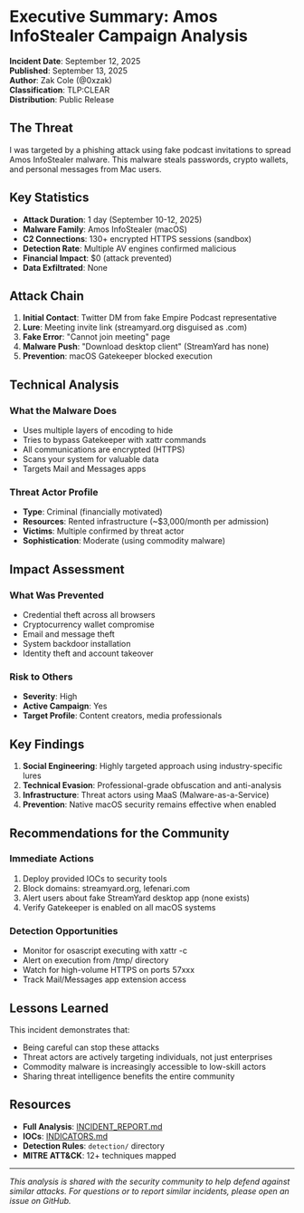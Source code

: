 # Executive Summary: Amos InfoStealer Campaign Analysis

**Incident Date**: September 12, 2025  
**Published**: September 13, 2025  
**Author**: Zak Cole (@0xzak)  
**Classification**: TLP:CLEAR  
**Distribution**: Public Release

## The Threat

I was targeted by a phishing attack using fake podcast invitations to spread Amos InfoStealer malware. This malware steals passwords, crypto wallets, and personal messages from Mac users.

## Key Statistics

- **Attack Duration**: 1 day (September 10-12, 2025)
- **Malware Family**: Amos InfoStealer (macOS)
- **C2 Connections**: 130+ encrypted HTTPS sessions (sandbox)
- **Detection Rate**: Multiple AV engines confirmed malicious
- **Financial Impact**: $0 (attack prevented)
- **Data Exfiltrated**: None 

## Attack Chain

1. **Initial Contact**: Twitter DM from fake Empire Podcast representative
2. **Lure**: Meeting invite link (streamyard.org disguised as .com)
3. **Fake Error**: "Cannot join meeting" page
4. **Malware Push**: "Download desktop client" (StreamYard has none)
5. **Prevention**: macOS Gatekeeper blocked execution

## Technical Analysis

### What the Malware Does
- Uses multiple layers of encoding to hide
- Tries to bypass Gatekeeper with xattr commands
- All communications are encrypted (HTTPS)
- Scans your system for valuable data
- Targets Mail and Messages apps

### Threat Actor Profile
- **Type**: Criminal (financially motivated)
- **Resources**: Rented infrastructure (~$3,000/month per admission)
- **Victims**: Multiple confirmed by threat actor
- **Sophistication**: Moderate (using commodity malware)

## Impact Assessment

### What Was Prevented
- Credential theft across all browsers
- Cryptocurrency wallet compromise
- Email and message theft
- System backdoor installation
- Identity theft and account takeover

### Risk to Others
- **Severity**: High
- **Active Campaign**: Yes
- **Target Profile**: Content creators, media professionals

## Key Findings

1. **Social Engineering**: Highly targeted approach using industry-specific lures
2. **Technical Evasion**: Professional-grade obfuscation and anti-analysis
3. **Infrastructure**: Threat actors using MaaS (Malware-as-a-Service)
4. **Prevention**: Native macOS security remains effective when enabled

## Recommendations for the Community

### Immediate Actions
1. Deploy provided IOCs to security tools
2. Block domains: streamyard.org, lefenari.com
3. Alert users about fake StreamYard desktop app (none exists)
4. Verify Gatekeeper is enabled on all macOS systems

### Detection Opportunities
- Monitor for osascript executing with xattr -c
- Alert on execution from /tmp/ directory
- Watch for high-volume HTTPS on ports 57xxx
- Track Mail/Messages app extension access

## Lessons Learned

This incident demonstrates that:
- Being careful can stop these attacks
- Threat actors are actively targeting individuals, not just enterprises
- Commodity malware is increasingly accessible to low-skill actors
- Sharing threat intelligence benefits the entire community

## Resources

- **Full Analysis**: [INCIDENT_REPORT.md](INCIDENT_REPORT.md)
- **IOCs**: [INDICATORS.md](INDICATORS.md)
- **Detection Rules**: `detection/` directory
- **MITRE ATT&CK**: 12+ techniques mapped

---

*This analysis is shared with the security community to help defend against similar attacks. For questions or to report similar incidents, please open an issue on GitHub.*